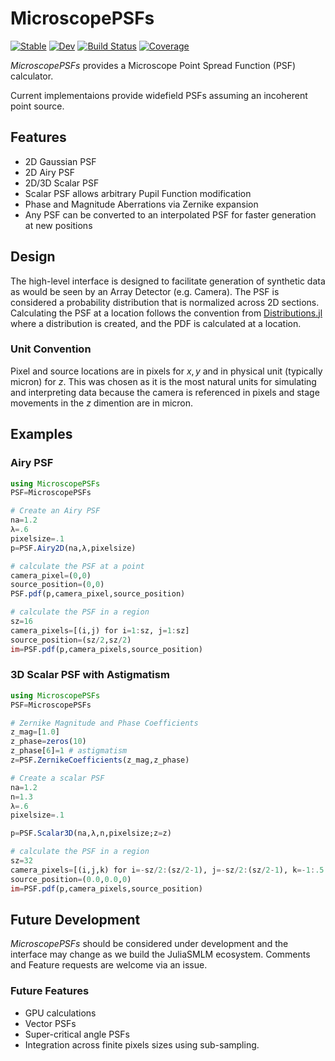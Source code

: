 # MicroscopePSFs

[![Stable](https://img.shields.io/badge/docs-stable-blue.svg)](https://JuliaSMLM.github.io/MicroscopePSFs.jl/stable)
[![Dev](https://img.shields.io/badge/docs-dev-blue.svg)](https://JuliaSMLM.github.io/MicroscopePSFs.jl/dev)
[![Build Status](https://github.com/JuliaSMLM/MicroscopePSFs.jl/actions/workflows/CI.yml/badge.svg?branch=main)](https://github.com/JuliaSMLM/MicroscopePSFs.jl/actions/workflows/CI.yml?query=branch%3Amain)
[![Coverage](https://codecov.io/gh/JuliaSMLM/MicroscopePSFs.jl/branch/main/graph/badge.svg)](https://codecov.io/gh/JuliaSMLM/MicroscopePSFs.jl)

*MicroscopePSFs* provides a Microscope Point Spread Function (PSF) calculator.  

Current implementaions provide widefield PSFs assuming an incoherent point source.  

## Features

- 2D Gaussian PSF
- 2D Airy PSF
- 2D/3D Scalar PSF
- Scalar PSF allows arbitrary Pupil Function modification
- Phase and Magnitude Aberrations via Zernike expansion
- Any PSF can be converted to an interpolated PSF for faster generation at new positions   

## Design

The high-level interface is designed to facilitate generation of synthetic data as would be seen by an Array Detector (e.g. Camera).  The PSF is considered a probability distribution that is normalized across 2D sections.  Calculating the PSF at a location follows the convention from  [Distributions.jl](https://github.com/JuliaStats/Distributions.jl) where a distribution is created, and the PDF is calculated at a location.  

### Unit Convention
Pixel and source locations are in pixels for $x,y$ and in physical unit (typically micron) for $z$.  This was chosen as it is the most natural units for simulating and interpreting data because the camera is referenced in pixels and stage movements in the $z$ dimention are in micron.  

## Examples

### Airy PSF 

```julia
using MicroscopePSFs
PSF=MicroscopePSFs

# Create an Airy PSF
na=1.2
λ=.6 
pixelsize=.1
p=PSF.Airy2D(na,λ,pixelsize)

# calculate the PSF at a point
camera_pixel=(0,0)
source_position=(0,0)
PSF.pdf(p,camera_pixel,source_position)

# calculate the PSF in a region
sz=16
camera_pixels=[(i,j) for i=1:sz, j=1:sz]
source_position=(sz/2,sz/2)
im=PSF.pdf(p,camera_pixels,source_position)
```

### 3D Scalar PSF with Astigmatism

```julia
using MicroscopePSFs
PSF=MicroscopePSFs

# Zernike Magnitude and Phase Coefficients 
z_mag=[1.0]
z_phase=zeros(10)
z_phase[6]=1 # astigmatism
z=PSF.ZernikeCoefficients(z_mag,z_phase)

# Create a scalar PSF
na=1.2
n=1.3
λ=.6 
pixelsize=.1

p=PSF.Scalar3D(na,λ,n,pixelsize;z=z)

# calculate the PSF in a region
sz=32
camera_pixels=[(i,j,k) for i=-sz/2:(sz/2-1), j=-sz/2:(sz/2-1), k=-1:.5:1] # Note z in microns.  
source_position=(0.0,0.0,0)
im=PSF.pdf(p,camera_pixels,source_position)
```

## Future Development

*MicroscopePSFs* should be considered under development and the interface may change as we build the JuliaSMLM ecosystem.  Comments and Feature requests are welcome via an issue.  

### Future Features
- GPU calculations
- Vector PSFs
- Super-critical angle PSFs
- Integration across finite pixels sizes using sub-sampling.  
